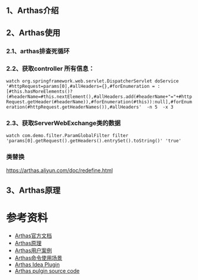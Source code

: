 ## 1、Arthas介绍

## 2、Arthas使用

### 2.1、arthas排查死循环

### 2.2、获取controller 所有信息：

`watch org.springframework.web.servlet.DispatcherServlet doService '#httpRequest=params[0],#allHeaders={},#forEnumeration = :[#this.hasMoreElements()? (#headerName=#this.nextElement(),#allHeaders.add(#headerName+"="+#httpRequest.getHeader(#headerName)),#forEnumeration(#this)):null],#forEnumeration(#httpRequest.getHeaderNames()),#allHeaders'  -n 5  -x 3`

### 2.3、获取ServerWebExchange类的数据

`watch com.demo.filter.ParamGlobalFilter filter 'params[0].getRequest().getHeaders().entrySet().toString()' 'true'`

### 类替换

https://arthas.aliyun.com/doc/redefine.html

## 3、Arthas原理

# 参考资料

- [Arthas官方文档](https://arthas.aliyun.com/doc/)
- [Arthas原理](https://juejin.cn/post/6904280021632974856)
- [Arthas用户案例](https://github.com/alibaba/arthas/issues?q=label%3Auser-case)
- [Arthas命令使用场景](https://juejin.cn/post/7291931708920512527)
- [Arthas Idea Plugin](https://www.yuque.com/arthas-idea-plugin/help/pe6i45)
- [Arthas pulgin source code](https://github.com/WangJi92/arthas-idea-plugin/blob/master/README.md)